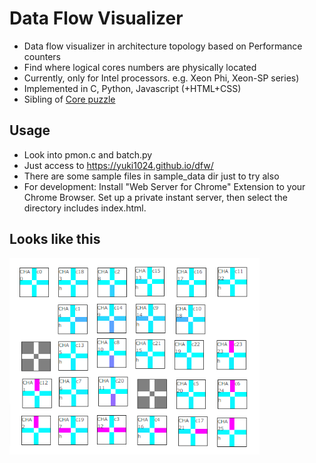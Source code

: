 # Data Flow Visualizer

- Data flow visualizer in architecture topology based on Performance counters
- Find where logical cores numbers are physically located
- Currently, only for Intel processors. e.g. Xeon Phi, Xeon-SP series)
- Implemented in C, Python, Javascript (+HTML+CSS)
- Sibling of [Core puzzle](https://github.com/yuki1024/core_puzzle)

## Usage
- Look into pmon.c and batch.py
- Just access to https://yuki1024.github.io/dfw/
- There are some sample files in sample_data dir just to try also
- For development: Install "Web Server for Chrome" Extension to your Chrome Browser. Set up a private instant server, then select the directory includes index.html.

## Looks like this
<img src="/img/dfw0.png" width="400">

